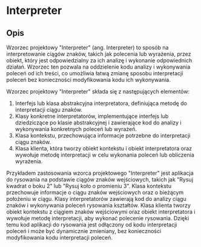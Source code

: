 # Interpreter
## Opis
Wzorzec projektowy "Interpreter" (ang. Interpreter) to sposób na interpretowanie ciągów znaków, takich jak polecenia lub wyrażenia, przez obiekt, który jest odpowiedzialny za ich analizę i wykonanie odpowiednich działań. Wzorzec ten pozwala na oddzielenie kodu analizy i wykonywania poleceń od ich treści, co umożliwia łatwą zmianę sposobu interpretacji poleceń bez konieczności modyfikowania kodu ich wykonywania.

Wzorzec projektowy "Interpreter" składa się z następujących elementów:
1. Interfejs lub klasa abstrakcyjna interpretatora, definiująca metodę do interpretacji ciągu znaków.
2. Klasy konkretne interpretatorów, implementujące interfejs lub dziedziczące po klasie abstrakcyjnej i zawierające kod do analizy i wykonywania konkretnych poleceń lub wyrażeń.
3. Klasa kontekstu, przechowująca informacje potrzebne do interpretacji ciągu znaków.
4. Klasa klienta, która tworzy obiekt kontekstu i obiekt interpretatora oraz wywołuje metodę interpretacji w celu wykonania poleceń lub obliczenia wyrażenia.

Przykładem zastosowania wzorca projektowego "Interpreter" jest aplikacja do rysowania na podstawie ciągów znaków wejściowych, takich jak "Rysuj kwadrat o boku 2" lub "Rysuj koło o promieniu 3". Klasa kontekstu przechowuje informacje o ciągu znaków wejściowych oraz o bieżącym położeniu w ciągu. Klasy interpretatorów zawierają kod do analizy ciągu znaków i wykonywania poleceń rysowania kształtów. Klasa klienta tworzy obiekt kontekstu z ciągiem znaków wejściowymi oraz obiekt interpretatora i wywołuje metodę interpretacji, aby wykonać polecenie rysowania. Dzięki temu kod aplikacji do rysowania jest odłączony od kodu interpretacji poleceń i może być dynamicznie zmieniany, bez konieczności modyfikowania kodu interpretacji poleceń.